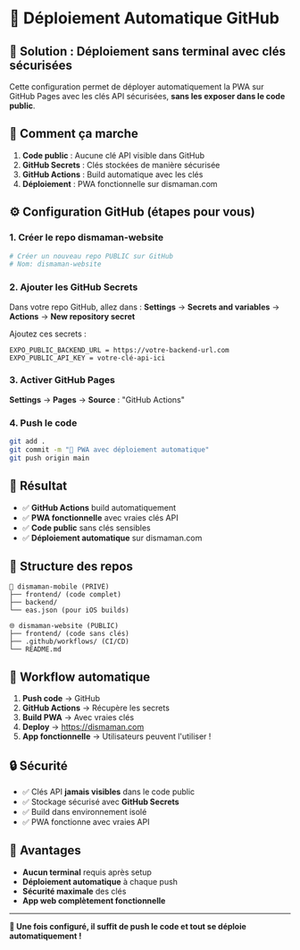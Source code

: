 # 🚀 Déploiement Automatique GitHub

## 🎯 Solution : Déploiement sans terminal avec clés sécurisées

Cette configuration permet de déployer automatiquement la PWA sur GitHub Pages avec les clés API sécurisées, **sans les exposer dans le code public**.

## 🔐 Comment ça marche

1. **Code public** : Aucune clé API visible dans GitHub
2. **GitHub Secrets** : Clés stockées de manière sécurisée 
3. **GitHub Actions** : Build automatique avec les clés
4. **Déploiement** : PWA fonctionnelle sur dismaman.com

## ⚙️ Configuration GitHub (étapes pour vous)

### 1. **Créer le repo dismaman-website**
```bash
# Créer un nouveau repo PUBLIC sur GitHub
# Nom: dismaman-website
```

### 2. **Ajouter les GitHub Secrets**
Dans votre repo GitHub, allez dans :
**Settings** → **Secrets and variables** → **Actions** → **New repository secret**

Ajoutez ces secrets :

```
EXPO_PUBLIC_BACKEND_URL = https://votre-backend-url.com
EXPO_PUBLIC_API_KEY = votre-clé-api-ici
```

### 3. **Activer GitHub Pages**
**Settings** → **Pages** → **Source** : "GitHub Actions"

### 4. **Push le code**
```bash
git add .
git commit -m "🚀 PWA avec déploiement automatique"
git push origin main
```

## 🎯 Résultat

- ✅ **GitHub Actions** build automatiquement
- ✅ **PWA fonctionnelle** avec vraies clés API
- ✅ **Code public** sans clés sensibles
- ✅ **Déploiement automatique** sur dismaman.com

## 📁 Structure des repos

```
📱 dismaman-mobile (PRIVÉ)
├── frontend/ (code complet)
├── backend/ 
└── eas.json (pour iOS builds)

🌐 dismaman-website (PUBLIC)  
├── frontend/ (code sans clés)
├── .github/workflows/ (CI/CD)
└── README.md
```

## 🔄 Workflow automatique

1. **Push code** → GitHub
2. **GitHub Actions** → Récupère les secrets
3. **Build PWA** → Avec vraies clés
4. **Deploy** → https://dismaman.com
5. **App fonctionnelle** → Utilisateurs peuvent l'utiliser !

## 🔒 Sécurité

- ✅ Clés API **jamais visibles** dans le code public
- ✅ Stockage sécurisé avec **GitHub Secrets**
- ✅ Build dans environnement isolé
- ✅ PWA fonctionne avec vraies API

## 🎉 Avantages

- **Aucun terminal** requis après setup
- **Déploiement automatique** à chaque push
- **Sécurité maximale** des clés
- **App web complètement fonctionnelle**

---

**🚀 Une fois configuré, il suffit de push le code et tout se déploie automatiquement !**